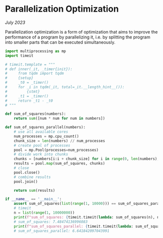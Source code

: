# Parallelization Optimization

*July 2023*

Parallelization optimization is a form of optimization that aims to improve the performance of a program by parallelizing it, i.e. by splitting the program into smaller parts that can be executed simultaneously.

```python
import multiprocessing as mp
import timeit

# timeit.template = """
# def inner(_it, _timer{init}):
#     from tqdm import tqdm
#     {setup}
#     _t0 = _timer()
#     for _i in tqdm(_it, total=_it.__length_hint__()):
#         {stmt}
#     _t1 = _timer()
#     return _t1 - _t0
# """

def sum_of_squares(numbers):
    return sum([num * num for num in numbers])

def sum_of_squares_parallel(numbers):
    # use all available cores
    num_processes = mp.cpu_count()
    chunk_size = len(numbers) // num_processes
    # create pool of processes
    pool = mp.Pool(processes=num_processes)
    # divide work into chunks
    chunks = [numbers[i:i + chunk_size] for i in range(0, len(numbers), chunk_size)]
    results = pool.map(sum_of_squares, chunks)
    # close
    pool.close()
    # combine results
    pool.join()

    return sum(results)

if __name__ == '__main__':
    assert sum_of_squares(list(range(1, 10000))) == sum_of_squares_parallel(list(range(1, 10000)))
    # timeit
    n = list(range(1, 10000000))
    print(f"sum_of_squares: {timeit.timeit(lambda: sum_of_squares(n), number=10)}")
    # sum_of_squares: 7.48474136996083
    print(f"sum_of_squares_parallel: {timeit.timeit(lambda: sum_of_squares_parallel(n), number=10)}")
    # sum_of_squares_parallel: 6.641842097043991
```
